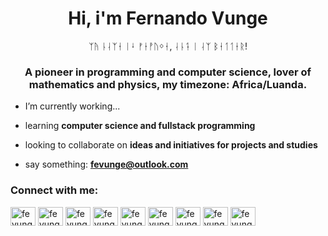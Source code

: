 <h1 align="center">Hi, i'm Fernando Vunge</h1>
<p align="center">ᛉᚤ ᚿᛆᛉᛂ ᛁᛍ ᚠᛂᚡᚢᛜᛂ, ᛆᚿᛑ ᛁ ᛆᛉ ᛒᛂᛐᛐᛂᚱ!</p>   
<h3 align="center">A pioneer in programming and computer science, lover of mathematics and physics, my timezone: Africa/Luanda.</h3>

- I’m currently working...

- learning **computer science and fullstack programming**

- looking to collaborate on **ideas and initiatives for projects and studies**

- say something: **fevunge@outlook.com**

<h3 align="left">Connect with me:</h3>
<p align="left">
<a href="https://codepen.io/fevunge" target="blank"><img align="center" src="https://raw.githubusercontent.com/rahuldkjain/github-profile-readme-generator/master/src/images/icons/Social/codepen.svg" alt="fevunge" height="30" width="40" /></a>
<a href="https://dev.to/fevunge" target="blank"><img align="center" src="https://raw.githubusercontent.com/rahuldkjain/github-profile-readme-generator/master/src/images/icons/Social/devto.svg" alt="fevunge" height="30" width="40" /></a>
<a href="https://twitter.com/fevunge" target="blank"><img align="center" src="https://raw.githubusercontent.com/rahuldkjain/github-profile-readme-generator/master/src/images/icons/Social/twitter.svg" alt="fevunge" height="30" width="40" /></a>
<a href="https://linkedin.com/in/fevunge" target="blank"><img align="center" src="https://raw.githubusercontent.com/rahuldkjain/github-profile-readme-generator/master/src/images/icons/Social/linked-in-alt.svg" alt="fevunge" height="30" width="40" /></a>
<a href="https://codesandbox.com/fevunge" target="blank"><img align="center" src="https://raw.githubusercontent.com/rahuldkjain/github-profile-readme-generator/master/src/images/icons/Social/codesandbox.svg" alt="fevunge" height="30" width="40" /></a>
<a href="https://www.youtube.com/c/fevunge" target="blank"><img align="center" src="https://raw.githubusercontent.com/rahuldkjain/github-profile-readme-generator/master/src/images/icons/Social/youtube.svg" alt="fevunge" height="30" width="40" /></a>
<a href="https://www.hackerrank.com/fevunge" target="blank"><img align="center" src="https://raw.githubusercontent.com/rahuldkjain/github-profile-readme-generator/master/src/images/icons/Social/hackerrank.svg" alt="fevunge" height="30" width="40" /></a>
<a href="https://codeforces.com/profile/fevunge" target="blank"><img align="center" src="https://raw.githubusercontent.com/rahuldkjain/github-profile-readme-generator/master/src/images/icons/Social/codeforces.svg" alt="fevunge" height="30" width="40" /></a>
<a href="https://www.leetcode.com/fevunge" target="blank"><img align="center" src="https://raw.githubusercontent.com/rahuldkjain/github-profile-readme-generator/master/src/images/icons/Social/leet-code.svg" alt="fevunge" height="30" width="40" /></a>
</p>


